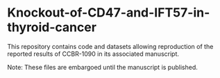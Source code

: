 # Knockout-of-CD47-and-IFT57-in-thyroid-cancer

This repository contains code and datasets allowing reproduction of the reported results of CCBR-1090 in its associated manuscript.

Note: These files are embargoed until the manuscript is published.
